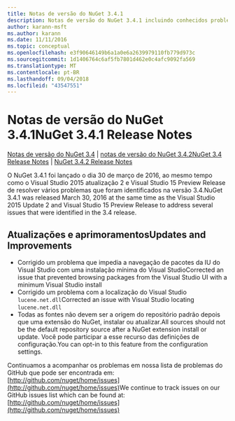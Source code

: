 ```yaml
---
title: Notas de versão do NuGet 3.4.1
description: Notas de versão do NuGet 3.4.1 incluindo conhecidos problemas, correções de bugs, recursos adicionados e DCRs.
author: karann-msft
ms.author: karann
ms.date: 11/11/2016
ms.topic: conceptual
ms.openlocfilehash: e3f90646149b6a1a0e6a2639979110fb779d973c
ms.sourcegitcommit: 1d1406764c6af5fb7801d462e0c4afc9092fa569
ms.translationtype: MT
ms.contentlocale: pt-BR
ms.lasthandoff: 09/04/2018
ms.locfileid: "43547551"
---
```

# <a name="nuget-341-release-notes"></a><span data-ttu-id="f7db9-103">Notas de versão do NuGet 3.4.1</span><span class="sxs-lookup"><span data-stu-id="f7db9-103">NuGet 3.4.1 Release Notes</span></span>

<span data-ttu-id="f7db9-104">[Notas de versão do NuGet 3.4](../release-notes/nuget-3.4.md) | [notas de versão do NuGet 3.4.2](../release-notes/nuget-3.4.2.md)</span><span class="sxs-lookup"><span data-stu-id="f7db9-104">[NuGet 3.4 Release Notes](../release-notes/nuget-3.4.md) | [NuGet 3.4.2 Release Notes](../release-notes/nuget-3.4.2.md)</span></span>

<span data-ttu-id="f7db9-105">O NuGet 3.4.1 foi lançado o dia 30 de março de 2016, ao mesmo tempo como o Visual Studio 2015 atualização 2 e Visual Studio 15 Preview Release de resolver vários problemas que foram identificados na versão 3.4.</span><span class="sxs-lookup"><span data-stu-id="f7db9-105">NuGet 3.4.1 was released March 30, 2016 at the same time as the Visual Studio 2015 Update 2 and Visual Studio 15 Preview Release to address several issues that were identified in the 3.4 release.</span></span>

## <a name="updates-and-improvements"></a><span data-ttu-id="f7db9-106">Atualizações e aprimoramentos</span><span class="sxs-lookup"><span data-stu-id="f7db9-106">Updates and Improvements</span></span>

* <span data-ttu-id="f7db9-107">Corrigido um problema que impedia a navegação de pacotes da IU do Visual Studio com uma instalação mínima do Visual Studio</span><span class="sxs-lookup"><span data-stu-id="f7db9-107">Corrected an issue that prevented browsing packages from the Visual Studio UI with a minimum Visual Studio install</span></span>
* <span data-ttu-id="f7db9-108">Corrigido um problema com a localização do Visual Studio `lucene.net.dll`</span><span class="sxs-lookup"><span data-stu-id="f7db9-108">Corrected an issue with Visual Studio locating `lucene.net.dll`</span></span>
* <span data-ttu-id="f7db9-109">Todas as fontes não devem ser a origem do repositório padrão depois que uma extensão do NuGet, instalar ou atualizar.</span><span class="sxs-lookup"><span data-stu-id="f7db9-109">All sources should not be the default repository source after a NuGet extension install or update.</span></span>  <span data-ttu-id="f7db9-110">Você pode participar a esse recurso das definições de configuração.</span><span class="sxs-lookup"><span data-stu-id="f7db9-110">You can opt-in to this feature from the configuration settings.</span></span>

<span data-ttu-id="f7db9-111">Continuamos a acompanhar os problemas em nossa lista de problemas do GitHub que pode ser encontrada em: [http://github.com/nuget/home/issues](http://github.com/nuget/home/issues)</span><span class="sxs-lookup"><span data-stu-id="f7db9-111">We continue to track issues on our GitHub issues list which can be found at: [http://github.com/nuget/home/issues](http://github.com/nuget/home/issues)</span></span>
